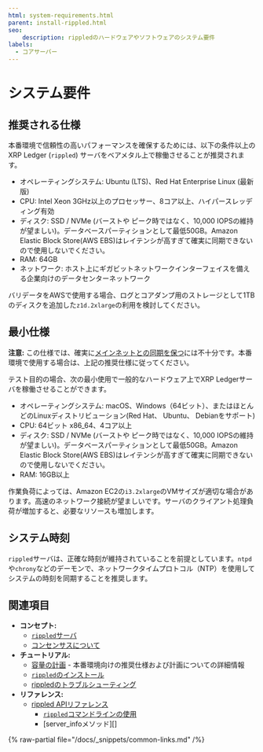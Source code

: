 ```yaml
---
html: system-requirements.html
parent: install-rippled.html
seo:
    description: rippledのハードウェアやソフトウェアのシステム要件
labels:
  - コアサーバー
---
```

# システム要件

## 推奨される仕様

本番環境で信頼性の高いパフォーマンスを確保するためには、以下の条件以上のXRP Ledger (`rippled`) サーバをベアメタル上で稼働させることが推奨されます。

- オペレーティングシステム: Ubuntu (LTS)、Red Hat Enterprise Linux (最新版)
- CPU: Intel Xeon 3GHz以上のプロセッサー、8コア以上、ハイパースレッディング有効
- ディスク: SSD / NVMe (バーストや ピーク時ではなく、10,000 IOPSの維持が望ましい)。データベースパーティションとして最低50GB。Amazon Elastic Block Store(AWS EBS)はレイテンシが高すぎて確実に同期できないので使用しないでください。
- RAM: 64GB
- ネットワーク: ホスト上にギガビットネットワークインターフェイスを備える企業向けのデータセンターネットワーク

バリデータをAWSで使用する場合、ログとコアダンプ用のストレージとして1TBのディスクを追加した`z1d.2xlarge`の利用を検討してください。

## 最小仕様

**注意:** この仕様では、確実に[メインネットとの同期を保つ](../troubleshooting/server-doesnt-sync.md)には不十分です。本番環境で使用する場合は、上記の推奨仕様に従ってください。

テスト目的の場合、次の最小使用で一般的なハードウェア上でXRP Ledgerサーバを稼働させることができます。

- オペレーティングシステム: macOS、Windows（64ビット）、またはほとんどのLinuxディストリビューション(Red Hat、 Ubuntu、 Debianをサポート)
- CPU: 64ビット x86_64、4コア以上
- ディスク: SSD / NVMe (バーストや ピーク時ではなく、10,000 IOPSの維持が望ましい)。データベースパーティションとして最低50GB。Amazon Elastic Block Store(AWS EBS)はレイテンシが高すぎて確実に同期できないので使用しないでください。
- RAM: 16GB以上



作業負荷によっては、Amazon EC2の`i3.2xlarge`のVMサイズが適切な場合があります。高速のネットワーク接続が望ましいです。サーバのクライアント処理負荷が増加すると、必要なリソースも増加します。


## システム時刻

`rippled`サーバは、正確な時刻が維持されていることを前提としています。`ntpd`や`chrony`などのデーモンで、ネットワークタイムプロトコル（NTP）を使用してシステムの時刻を同期することを推奨します。


## 関連項目

- **コンセプト:**
    - [`rippled`サーバ](../../concepts/networks-and-servers/index.md)
    - [コンセンサスについて](../../concepts/consensus-protocol/index.md)
- **チュートリアル:**
    - [容量の計画](capacity-planning.md) - 本番環境向けの推奨仕様および計画についての詳細情報
    - [`rippled`のインストール](index.md)
    - [rippledのトラブルシューティング](../troubleshooting/index.md)
- **リファレンス:**
    - [rippled APIリファレンス](../../references/http-websocket-apis/index.md)
      - [`rippled`コマンドラインの使用](../commandline-usage.md)
      - [server_infoメソッド][]

{% raw-partial file="/docs/_snippets/common-links.md" /%}
